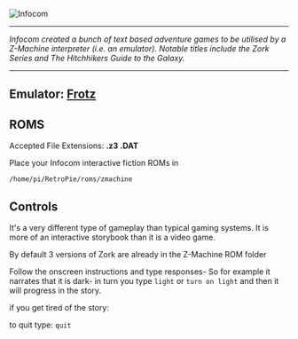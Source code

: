 ![Infocom](http://terpconnect.umd.edu/~molivier/infocom.jpg)
***
_Infocom created a bunch of text based adventure games to be utilised by a Z-Machine interpreter (i.e. an emulator). Notable titles include the Zork Series and The Hitchhikers Guide to the Galaxy._

***
## Emulator: [Frotz](http://frotz.sourceforge.net/)

## ROMS
Accepted File Extensions: **.z3 .DAT**

Place your Infocom interactive fiction ROMs in 
```
/home/pi/RetroPie/roms/zmachine
```

## Controls

It's a very different type of gameplay than typical gaming systems. It is more of an interactive storybook than it is a video game.

By default 3 versions of Zork are already in the Z-Machine ROM folder

Follow the onscreen instructions and type responses- So for example it narrates that it is dark- in turn you type `light` or `turn on light` and then it will progress in the story. 

if you get tired of the story:

to quit type: `quit`
